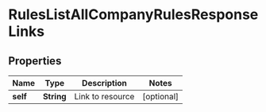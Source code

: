 

# RulesListAllCompanyRulesResponseLinks


## Properties

| Name | Type | Description | Notes |
|------------ | ------------- | ------------- | -------------|
|**self** | **String** | Link to resource |  [optional] |



